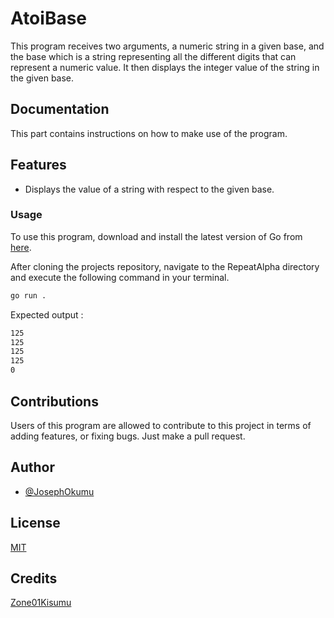 
# AtoiBase

This program receives two arguments, a numeric string in a given base, and the base which is a string representing all the different digits that can represent a numeric value. It then displays the integer value of the string in the given base.

## Documentation

This part contains instructions on how to make use of the program.

## Features

- Displays the value of a string with respect to the given base.


### Usage

To use this program, download and install the latest version of Go from [here](https://go.dev/doc/install).

After cloning the projects repository, navigate to the RepeatAlpha directory and execute the following command in your terminal.
```bash
go run .

```
Expected output :
```bash
125
125
125
125
0

```

## Contributions
Users of this program are allowed to contribute to this project in terms of adding features, or fixing bugs. Just make a pull request.

## Author

- [@JosephOkumu](https://github.com/JosephOkumu)


## License

[MIT](https://choosealicense.com/licenses/mit/)


## Credits

[Zone01Kisumu](https://zone01kisumu.ke)